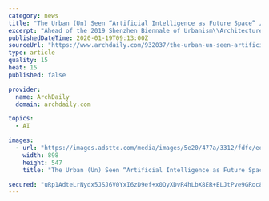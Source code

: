 ```yaml
---
category: news
title: "The Urban (Un) Seen “Artificial Intelligence as Future Space” / Bettina Zerza for the Shenzhen Biennale (UABB) 2019"
excerpt: "Ahead of the 2019 Shenzhen Biennale of Urbanism\\Architecture (UABB), titled \"Urban Interactions,\" ArchDaily is working with the curators of the \"Eyes of the City\" section at the Biennial to stimulate a discussion on how new technologies – and Artificial Intelligence in particular – might impact architecture and urban life. Here you can read ..."
publishedDateTime: 2020-01-19T09:13:00Z
sourceUrl: "https://www.archdaily.com/932037/the-urban-un-seen-artificial-intelligence-as-future-space-bettina-zerza-for-the-shenzhen-biennale-uabb-2019/"
type: article
quality: 15
heat: 15
published: false

provider:
  name: ArchDaily
  domain: archdaily.com

topics:
  - AI

images:
  - url: "https://images.adsttc.com/media/images/5e20/477a/3312/fdfc/ee00/0012/large_jpg/Z_01B_jpg.jpg?1579173749"
    width: 898
    height: 547
    title: "The Urban (Un) Seen “Artificial Intelligence as Future Space” / Bettina Zerza for the Shenzhen Biennale (UABB) 2019"

secured: "uRp1AdteLrNydx5JSJ6V0YxI6zD9ef+x0QyXDvR4hLbX8ER+ELJtPve9GRoc8Xj/3AS6UT+T301e0l6ibqgoPtlX9oRBJE+EDC5tCadAylprZeKKPKQeS9PRMfyydcc/r16BG3gLsHcaYy11nlt0u47hZ2CuEg69RJR5BTZfwuOWYOcZNMY6Bw8mlERa438IhmA9kLsZDGCBiLcwDzIajVR/PWrmmdcj4zGBqfnYFZYCug9u205zKCoiNUVyqKU+cOxnceMX3/FtVCK/jn7Kytr6Soq6NQaiAmQe6JCXtKI=;+Nk5Sg5VDaMYwvyIAI+KPA=="
---
```


